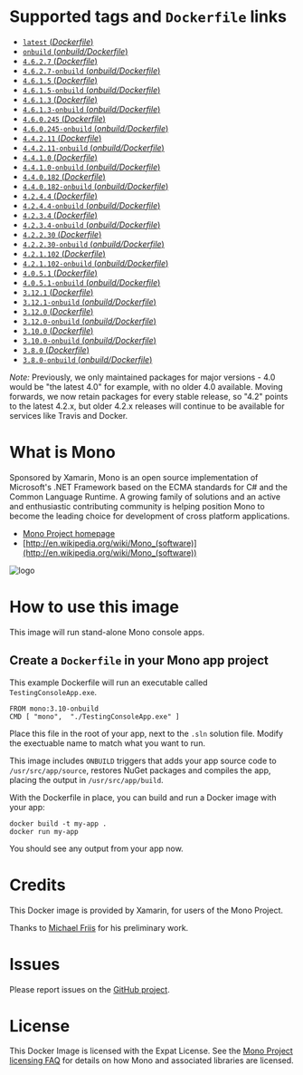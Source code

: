 # Supported tags and `Dockerfile` links

- [`latest` (*Dockerfile*)](https://github.com/mono/docker/blob/master/4.6.2.7/Dockerfile)
- [`onbuild` (*onbuild/Dockerfile*)](https://github.com/mono/docker/blob/master/4.6.2.7/onbuild/Dockerfile)
- [`4.6.2.7` (*Dockerfile*)](https://github.com/mono/docker/blob/master/4.6.2.7/Dockerfile)
- [`4.6.2.7-onbuild` (*onbuild/Dockerfile*)](https://github.com/mono/docker/blob/master/4.6.2.7/onbuild/Dockerfile)
- [`4.6.1.5` (*Dockerfile*)](https://github.com/mono/docker/blob/master/4.6.1.5/Dockerfile)
- [`4.6.1.5-onbuild` (*onbuild/Dockerfile*)](https://github.com/mono/docker/blob/master/4.6.1.5/onbuild/Dockerfile)
- [`4.6.1.3` (*Dockerfile*)](https://github.com/mono/docker/blob/master/4.6.1.3/Dockerfile)
- [`4.6.1.3-onbuild` (*onbuild/Dockerfile*)](https://github.com/mono/docker/blob/master/4.6.1.3/onbuild/Dockerfile)
- [`4.6.0.245` (*Dockerfile*)](https://github.com/mono/docker/blob/master/4.6.0.245/Dockerfile)
- [`4.6.0.245-onbuild` (*onbuild/Dockerfile*)](https://github.com/mono/docker/blob/master/4.6.0.245/onbuild/Dockerfile)
- [`4.4.2.11` (*Dockerfile*)](https://github.com/mono/docker/blob/master/4.4.2.11/Dockerfile)
- [`4.4.2.11-onbuild` (*onbuild/Dockerfile*)](https://github.com/mono/docker/blob/master/4.4.2.11/onbuild/Dockerfile)
- [`4.4.1.0` (*Dockerfile*)](https://github.com/mono/docker/blob/master/4.4.1.0/Dockerfile)
- [`4.4.1.0-onbuild` (*onbuild/Dockerfile*)](https://github.com/mono/docker/blob/master/4.4.1.0/onbuild/Dockerfile)
- [`4.4.0.182` (*Dockerfile*)](https://github.com/mono/docker/blob/master/4.4.0.182/Dockerfile)
- [`4.4.0.182-onbuild` (*onbuild/Dockerfile*)](https://github.com/mono/docker/blob/master/4.4.0.182/onbuild/Dockerfile)
- [`4.2.4.4` (*Dockerfile*)](https://github.com/mono/docker/blob/master/4.2.4.4/Dockerfile)
- [`4.2.4.4-onbuild` (*onbuild/Dockerfile*)](https://github.com/mono/docker/blob/master/4.2.4.4/onbuild/Dockerfile)
- [`4.2.3.4` (*Dockerfile*)](https://github.com/mono/docker/blob/master/4.2.3.4/Dockerfile)
- [`4.2.3.4-onbuild` (*onbuild/Dockerfile*)](https://github.com/mono/docker/blob/master/4.2.3.4/onbuild/Dockerfile)
- [`4.2.2.30` (*Dockerfile*)](https://github.com/mono/docker/blob/master/4.2.2.30/Dockerfile)
- [`4.2.2.30-onbuild` (*onbuild/Dockerfile*)](https://github.com/mono/docker/blob/master/4.2.2.30/onbuild/Dockerfile)
- [`4.2.1.102` (*Dockerfile*)](https://github.com/mono/docker/blob/master/4.2.1.102/Dockerfile)
- [`4.2.1.102-onbuild` (*onbuild/Dockerfile*)](https://github.com/mono/docker/blob/master/4.2.1.102/onbuild/Dockerfile)
- [`4.0.5.1` (*Dockerfile*)](https://github.com/mono/docker/blob/master/4.0.5.1/Dockerfile)
- [`4.0.5.1-onbuild` (*onbuild/Dockerfile*)](https://github.com/mono/docker/blob/master/4.0.5.1/onbuild/Dockerfile)
- [`3.12.1` (*Dockerfile*)](https://github.com/mono/docker/blob/master/3.12.1/Dockerfile)
- [`3.12.1-onbuild` (*onbuild/Dockerfile*)](https://github.com/mono/docker/blob/master/3.12.1/onbuild/Dockerfile)
- [`3.12.0` (*Dockerfile*)](https://github.com/mono/docker/blob/master/3.12.1/Dockerfile)
- [`3.12.0-onbuild` (*onbuild/Dockerfile*)](https://github.com/mono/docker/blob/master/3.12.1/onbuild/Dockerfile)
- [`3.10.0` (*Dockerfile*)](https://github.com/mono/docker/blob/master/3.10.0/Dockerfile)
- [`3.10.0-onbuild` (*onbuild/Dockerfile*)](https://github.com/mono/docker/blob/master/3.10.0/onbuild/Dockerfile)
- [`3.8.0` (*Dockerfile*)](https://github.com/mono/docker/blob/master/3.8.0/Dockerfile)
- [`3.8.0-onbuild` (*onbuild/Dockerfile*)](https://github.com/mono/docker/blob/master/3.8.0/onbuild/Dockerfile)

*Note:* Previously, we only maintained packages for major versions - 4.0 would be "the latest 4.0" for example, with no older 4.0 available.
Moving forwards, we now retain packages for every stable release, so "4.2" points to the latest 4.2.x, but older 4.2.x releases will continue to be available for services like Travis and Docker.

# What is Mono

Sponsored by Xamarin, Mono is an open source implementation of Microsoft's .NET Framework based on the ECMA standards for C# and the Common Language Runtime. A growing family of solutions and an active and enthusiastic contributing community is helping position Mono to become the leading choice for development of cross platform applications.

* [Mono Project homepage](http://www.mono-project.com/)
* [http://en.wikipedia.org/wiki/Mono_(software)](http://en.wikipedia.org/wiki/Mono_(software))

![logo](https://github.com/mono/docker/raw/master/logo.png)

# How to use this image

This image will run stand-alone Mono console apps.

## Create a `Dockerfile` in your Mono app project

This example Dockerfile will run an executable called `TestingConsoleApp.exe`.

    FROM mono:3.10-onbuild
	CMD [ "mono",  "./TestingConsoleApp.exe" ]

Place this file in the root of your app, next to the `.sln` solution file. Modify the exectuable name to match what you want to run.

This image includes `ONBUILD` triggers that adds your app source code to `/usr/src/app/source`, restores NuGet packages and compiles the app, placing the output in `/usr/src/app/build`.

With the Dockerfile in place, you can build and run a Docker image with your app:

    docker build -t my-app .
    docker run my-app

You should see any output from your app now.

# Credits

This Docker image is provided by Xamarin, for users of the Mono Project.

Thanks to [Michael Friis](http://friism.com/) for his preliminary work.

# Issues

Please report issues on the [GitHub project](https://github.com/mono/docker).

# License

This Docker Image is licensed with the Expat License. See the [Mono Project licensing FAQ](http://www.mono-project.com/docs/faq/licensing/) for details on how Mono and associated libraries are licensed.
